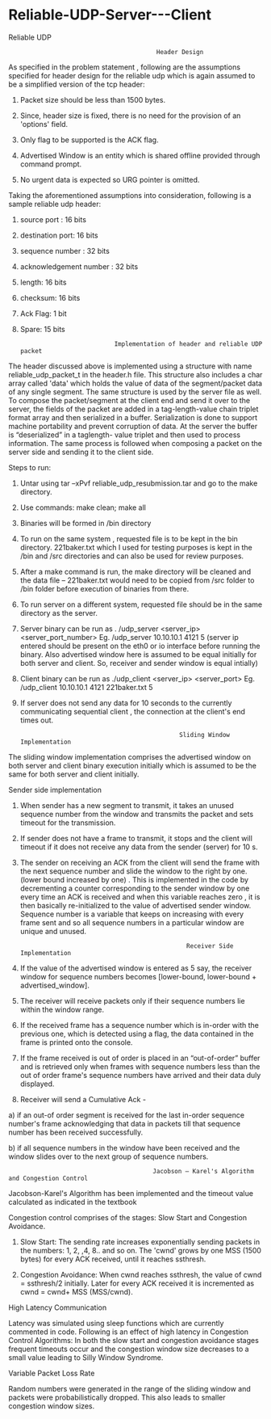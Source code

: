 # Reliable-UDP-Server---Client


Reliable UDP

                                             Header Design
As specified in the problem statement , following are the assumptions specified for header design for the reliable udp which is again assumed to be a simplified version of the tcp header:

 1) Packet size should be less than 1500 bytes.

 2) Since, header size is fixed, there is no need for the provision of an 'options' field.

 3) Only flag to be supported is the ACK flag.

 4) Advertised Window is an entity which is shared offline provided through command prompt.

 5) No urgent data is expected so URG pointer is omitted.

 Taking the aforementioned assumptions into consideration, following is a sample reliable udp header:

 1) source port : 16 bits

 2) destination port: 16 bits

 3) sequence number : 32 bits

 4) acknowledgement number : 32 bits

 5) length: 16 bits

 6) checksum: 16 bits

 7) Ack Flag: 1 bit

 8) Spare: 15 bits

                                  Implementation of header and reliable UDP packet

 The header discussed above is implemented using a structure with name reliable_udp_packet_t in the header.h file. This structure also includes a char array called 'data' which holds the value of data of the
segment/packet data of any single segment. The same structure is used by the server file as well. To compose the packet/segment at the client end and send it over to the server, the fields of the packet are
added in a tag-length-value chain triplet format array and then serialized in a buffer. Serialization is done to support machine portability and prevent corruption of data. At the server the buffer is “deserialized” in a taglength-
value triplet and then used to process information. The same process is followed when composing a packet on the server side and sending it to the client side.

 Steps to run:

 1) Untar using tar –xPvf reliable_udp_resubmission.tar and go to the make directory.

 2) Use commands: make clean; make all

 3) Binaries will be formed in /bin directory

 4) To run on the same system , requested file is to be kept in the bin directory. 221baker.txt which I used for testing purposes is kept in the /bin and /src directories and can also be used for review
purposes.

 5) After a make command is run, the make directory will be cleaned and the data file – 221baker.txt would need to be copied from /src folder to /bin folder before execution of binaries from there.

 6) To run server on a different system, requested file should be in the same directory as the server.

 7) Server binary can be run as . /udp_server <server_ip> <server_port_number> <advertised sender window> Eg. /udp_server 10.10.10.1 4121 5 (server ip entered should be present on the eth0 or io
interface before running the binary. Also advertised window here is assumed to be equal initially for both server and client. So, receiver and sender window is equal intially)

 8) Client binary can be run as ./udp_client <server_ip> <server_port> <filename> <advertised receiver window> Eg. /udp_client 10.10.10.1 4121 221baker.txt 5

 9) If server does not send any data for 10 seconds to the currently communicating sequential client , the connection at the client's end times out.

                                                    Sliding Window Implementation

 The sliding window implementation comprises the advertised window on both server and client binary execution initially which is assumed to be the same for both server and client initially.

 Sender side implementation
 
  1) When sender has a new segment to transmit, it takes an unused sequence number from the window and transmits the packet and sets timeout for the transmission.

 2) If sender does not have a frame to transmit, it stops and the client will timeout if it does not receive any data from the sender (server) for 10 s.

 3) The sender on receiving an ACK from the client will send the frame with the next sequence number and slide the window to the right by one. (lower bound increased by one) . This is implemented in the code by
decrementing a counter corresponding to the sender window by one every time an ACK is received and when this variable reaches zero , it is then basically re-initialized to the value of advertised sender window.
Sequence number is a variable that keeps on increasing with every frame sent and so all sequence numbers in a particular window are unique and unused.

                                                      Receiver Side Implementation

 1) If the value of the advertised window is entered as 5 say, the receiver window for sequence numbers becomes [lower-bound, lower-bound + advertised_window].

 2) The receiver will receive packets only if their sequence numbers lie within the window range.

 3) If the received frame has a sequence number which is in-order with the previous one, which is detected using a flag, the data contained in the frame is printed onto the console.

 4) If the frame received is out of order is placed in an “out-of-order” buffer and is retrieved only when frames with sequence numbers less than the out of order frame's sequence numbers have arrived and their
data duly displayed.

 5) Receiver will send a Cumulative Ack -

 a) if an out-of order segment is received for the last in-order sequence number's frame acknowledging that data in packets till that sequence number has been received successfully.

 b) if all sequence numbers in the window have been received and the window slides over to the next group of sequence numbers.

                                            Jacobson – Karel's Algorithm and Congestion Control

 Jacobson-Karel's Algorithm has been implemented and the timeout value calculated as indicated in the textbook

 Congestion control comprises of the stages: Slow Start and Congestion Avoidance.

 1) Slow Start: The sending rate increases exponentially sending packets in the numbers: 1, 2, ,4, 8.. and so on. The 'cwnd' grows by one MSS (1500 bytes) for every ACK received, until it reaches ssthresh.

 2) Congestion Avoidance: When cwnd reaches ssthresh, the value of cwnd = ssthresh/2 initially. Later for every ACK received it is incremented as cwnd = cwnd+ MSS (MSS/cwnd).

High Latency Communication

Latency was simulated using sleep functions which are currently commented in code. Following is an effect of high latency in Congestion Control Algorithms:
In both the slow start and congestion avoidance stages frequent timeouts occur and the congestion window size decreases to a small value leading to Silly Window Syndrome.

Variable Packet Loss Rate

Random numbers were generated in the range of the sliding window and packets were probabilistically dropped. This also leads to smaller congestion window sizes.
